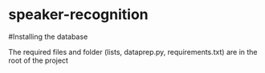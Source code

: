 # speaker-recognition

#Installing the database

The required files and folder (lists, dataprep.py, requirements.txt) are in the root of the project
